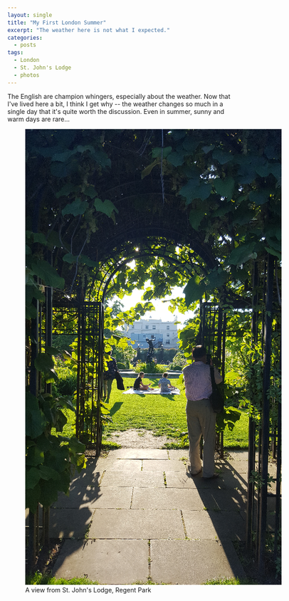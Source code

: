 ```yaml
---
layout: single
title: "My First London Summer"
excerpt: "The weather here is not what I expected."
categories:
  - posts
tags:
  - London
  - St. John's Lodge
  - photos
---
```


The English are champion whingers, especially about the weather. Now that I've lived here a bit, I think I get why -- the weather changes so much in a single day that it's quite worth the discussion. Even in summer, sunny and warm days are rare... 

<figure style="width: 800px" class="align-center">
  <img src="/assets/images/scribbles/20170526_185953_web.png" alt="A view from St. John's Lodge, Regent Park">
  <figcaption>A view from St. John's Lodge, Regent Park</figcaption>
</figure>

